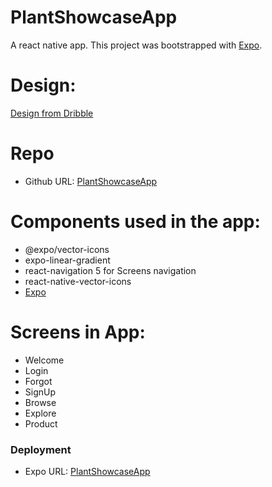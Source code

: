 # PlantShowcaseApp
A react native app. This project was bootstrapped with [Expo](https://expo.io/).

# Design:
[Design from Dribble](https://dribbble.com/shots/4569970-Plant-Freebie-2-Dribbble-Invites)

# Repo
- Github URL: [PlantShowcaseApp](https://github.com/Boasbabs/PlantShowcaseApp)

# Components used in the app:
- @expo/vector-icons
- expo-linear-gradient
- react-navigation 5 for Screens navigation
- react-native-vector-icons
- [Expo](https://expo.io/)

# Screens in App:
- Welcome
- Login
- Forgot
- SignUp
- Browse 
- Explore
- Product


### Deployment
- Expo URL: [PlantShowcaseApp](https://expo.io/@boasbabs/projects/PlantShowcaseApp)


<!-- ### Further Credits:
- [React UI Kit](https://youtu.be/gyiwFcrVRCM) -->
